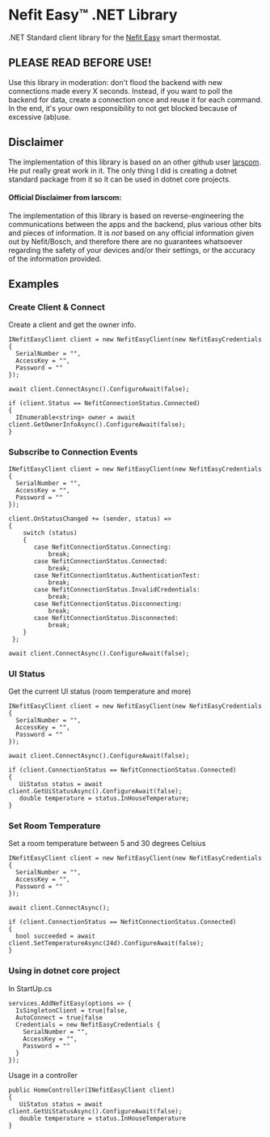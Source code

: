 # Nefit Easy™ .NET Library
.NET Standard client library for the [Nefit Easy](http://www.nefit.nl/consument/service/easy/easy) smart thermostat.

## PLEASE READ BEFORE USE!
Use this library in moderation: don't flood the backend with new connections made every X seconds. Instead, if you want to poll the backend for data, create a connection once and reuse it for each command. In the end, it's your own responsibility to not get blocked because of excessive (ab)use.

## Disclaimer
The implementation of this library is based on an other github user [larscom](https://github.com/larscom). He put really great work in it. The only thing I did is creating a dotnet standard package from it so it can be used in dotnet core projects.

#### Official Disclaimer from larscom:
The implementation of this library is based on reverse-engineering the communications between the apps and the backend, plus various other bits and pieces of information. It is *not* based on any official information given out by Nefit/Bosch, and therefore there are no guarantees whatsoever regarding the safety of your devices and/or their settings, or the accuracy of the information provided.

## Examples
### Create Client & Connect

Create a client and get the owner info.

```
INefitEasyClient client = new NefitEasyClient(new NefitEasyCredentials {
  SerialNumber = "",
  AccessKey = "",
  Password = ""
});
    
await client.ConnectAsync().ConfigureAwait(false);
    
if (client.Status == NefitConnectionStatus.Connected)
{
  IEnumerable<string> owner = await client.GetOwnerInfoAsync().ConfigureAwait(false);
}    
```

#### 

### Subscribe to Connection Events

```
INefitEasyClient client = new NefitEasyClient(new NefitEasyCredentials {
  SerialNumber = "",
  AccessKey = "",
  Password = ""
});

client.OnStatusChanged += (sender, status) =>
{
    switch (status)
    {
       case NefitConnectionStatus.Connecting:
           break;
       case NefitConnectionStatus.Connected:
           break;
       case NefitConnectionStatus.AuthenticationTest:
           break;
       case NefitConnectionStatus.InvalidCredentials:
           break;
       case NefitConnectionStatus.Disconnecting:
           break;
       case NefitConnectionStatus.Disconnected:
           break;
    }
 };

await client.ConnectAsync().ConfigureAwait(false);
```

#### 

### UI Status

Get the current UI status (room temperature and more)

```
INefitEasyClient client = new NefitEasyClient(new NefitEasyCredentials {
  SerialNumber = "",
  AccessKey = "",
  Password = ""
});
    
await client.ConnectAsync().ConfigureAwait(false);
    
if (client.ConnectionStatus == NefitConnectionStatus.Connected)
{
   UiStatus status = await client.GetUiStatusAsync().ConfigureAwait(false);
   double temperature = status.InHouseTemperature;
}
```

#### 

### Set Room Temperature

Set a room temperature between 5 and 30 degrees Celsius

```
INefitEasyClient client = new NefitEasyClient(new NefitEasyCredentials {
  SerialNumber = "",
  AccessKey = "",
  Password = ""
});
    
await client.ConnectAsync();
    
if (client.ConnectionStatus == NefitConnectionStatus.Connected)
{
  bool succeeded = await client.SetTemperatureAsync(24d).ConfigureAwait(false);
}
```

####

### Using in dotnet core project

In StartUp.cs
```
services.AddNefitEasy(options => {
  IsSingletonClient = true|false,
  AutoConnect = true|false
  Credentials = new NefitEasyCredentials {
    SerialNumber = "",
    AccessKey = "",
    Password = ""
  }  
});
```

Usage in a controller
```
public HomeController(INefitEasyClient client)
{
   UiStatus status = await client.GetUiStatusAsync().ConfigureAwait(false);
   double temperature = status.InHouseTemperature
}
```

####

